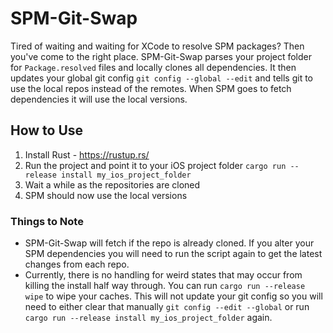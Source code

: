 # SPM-Git-Swap

Tired of waiting and waiting for XCode to resolve SPM packages? Then you've come to the right place. SPM-Git-Swap parses your project folder for `Package.resolved` files and locally clones all dependencies. It then updates your global git config `git config --global --edit` and tells git to use the local repos instead of the remotes. When SPM goes to fetch dependencies it will use the local versions.

## How to Use

1. Install Rust - https://rustup.rs/
2. Run the project and point it to your iOS project folder `cargo run --release install my_ios_project_folder`
3. Wait a while as the repositories are cloned
4. SPM should now use the local versions

### Things to Note

- SPM-Git-Swap will fetch if the repo is already cloned. If you alter your SPM dependencies you will need to run the script again to get the latest changes from each repo.
- Currently, there is no handling for weird states that may occur from killing the install half way through. You can run `cargo run --release wipe` to wipe your caches. This will not update your git config so you will need to either clear that manually `git config --edit --global` or run `cargo run --release install my_ios_project_folder` again.

